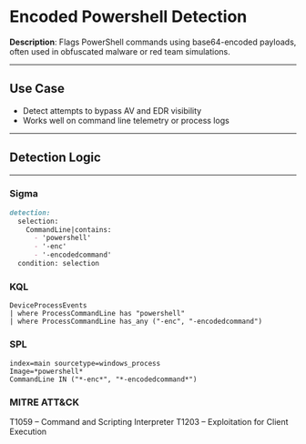 # Encoded Powershell Detection

**Description**: Flags PowerShell commands using base64-encoded payloads, often used in obfuscated malware or red team simulations.

---

## Use Case
- Detect attempts to bypass AV and EDR visibility
- Works well on command line telemetry or process logs

---
## Detection Logic
---

### Sigma

```markdown
detection:
  selection:
    CommandLine|contains:
      - 'powershell'
      - '-enc'
      - '-encodedcommand'
  condition: selection
```

### KQL

```
DeviceProcessEvents
| where ProcessCommandLine has "powershell"
| where ProcessCommandLine has_any ("-enc", "-encodedcommand")
```

### SPL

```
index=main sourcetype=windows_process
Image=*powershell* 
CommandLine IN ("*-enc*", "*-encodedcommand*")
```

### MITRE ATT&CK

T1059 – Command and Scripting Interpreter
T1203 – Exploitation for Client Execution
